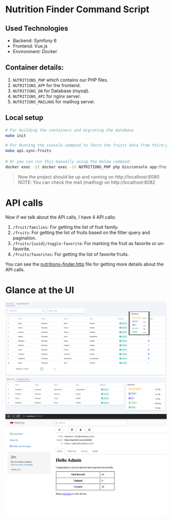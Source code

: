 # Nutrition Finder Command Script

## Used Technologies

- Backend: Symfony 6
- Frontend: Vue.js
- Environment: Docker

## Container details:

1. `NUTRITIONS_PHP` which contains our PHP files.
2. `NUTRITIONS_APP` for the frontend.
3. `NUTRITIONS_DB` for Database (mysql).
4. `NUTRITIONS_API` for nginx server.
5. `NUTRITIONS_MAILHOG` for mailhog server.

## Local setup

```sh
# For building the containers and migrating the database
make init
```

```sh
# For Running the console command to fetch the fruits data from third-party.
make api.sync-fruits

# Or you can run this manually using the below command:
docker exec -it docker exec -it NUTRITIONS_PHP php bin/console app:fruits-fetch
```

> Now the project should be up and running on http://localhost:8080
> NOTE: You can check the mail (mailhog) on http://localhost:8082

# API calls
Now if we talk about the API calls, I have 4 API calls:

1. `/fruit/families`: For getting the list of fruit family.
2. `/fruits`: For getting the list of fruits based on the filter query and pagination.
3. `/fruits/{uuid}/toggle-favorite`: For marking the fruit as favorite or un-favorite. 
4. `/fruits/favorites`: For getting the list of favorite fruits.

You can see the [nutritions-finder.http](./api/nutritions-finder.http) file for getting more details about the API calls.

# Glance at the UI

![Image](./images/fruit_list.png?q=1)
![Image](./images/favourite_fruit.png?q=2)
![Image](./images/mailhog.png?q=3)
